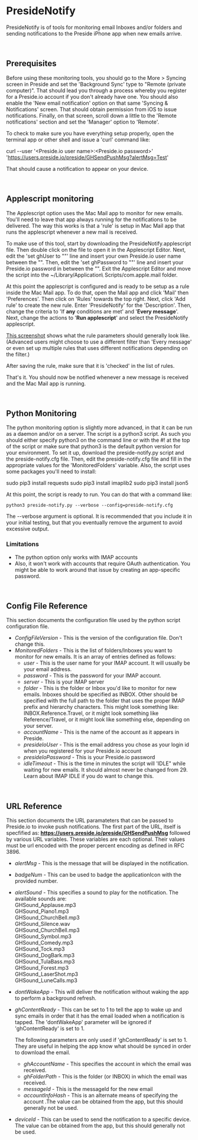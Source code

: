 # PresideNotify
PresideNotify is of tools for monitoring email Inboxes and/or folders and sending notifications to the Preside iPhone app when new emails arrive.  


<br/>
      
## Prerequisites
Before using these monitoring tools, you should go to the More > Syncing screen in Preside and set the 'Background Sync' type to "Remote (private computer)". That should lead you through a process whereby you register for a Preside.io account if you don't already have one. You should also enable the 'New email notification' option on that same 'Syncing & Notifications' screen. That should obtain permission from iOS to issue notifications. Finally, on that screen, scroll down a little to the 'Remote notifications' section and set the 'Manager' option to 'Remote'.

To check to make sure you have everything setup properly, open the terminal app or other shell and issue a 'curl' command like:

   curl --user '<Preside.io user name>:<Preside.io password>' 'https://users.preside.io/preside/GHSendPushMsg?alertMsg=Test'

That should cause a notification to appear on your device.             


<br/>

## Applescript monitoring
The Applescript option uses the Mac Mail app to monitor for new emails. You'll need to leave that app always running for the notifications to be delivered. The way this works is that a 'rule' is setup in Mac Mail app that runs the applescript whenever a new mail is received. 

To make use of this tool, start by downloading the PresideNotify.applescript file. Then double click on the file to open it in the Applescript Editor. Next, edit the 'set ghUser to ""' line and insert your own Preside.io user name between the "".  Then, edit the 'set ghPassword to ""' line and insert your Preside.io password in between the "". Exit the Applescript Editor and move the script into the ~/Library/Application\ Scripts/com.apple.mail folder.

At this point the applescript is configured and is ready to be setup as a rule inside the Mac Mail app. To do that, open the Mail app and click 'Mail' then 'Preferences'. Then click on 'Rules' towards the top right. Next, click 'Add rule' to create the new rule. Enter 'PresideNotify' for the 'Description'. Then, change the criteria to 'If **any** conditions are met' and '**Every message**'. Next, change the actions to '**Run applescript**' and select the PresideNotify applescript.

[This screenshot](PresideMailRuleScreenshot.png) shows what the rule parameters should generally look like. (Advanced users might choose to use a different filter than 'Every message' or even set up multiple rules that uses different notifications depending on the filter.) 

After saving the rule, make sure that it is 'checked' in the list of rules.

That's it. You should now be notified whenever a new message is received and the Mac Mail app is running.

<br/>


## Python Monitoring

The python monitoring option is slightly more advanced, in that it can be run as a daemon and/or on a server. The script is a python3 script. As such you should either specify python3 on the command line or with the #! at the top of the script or make sure that python3 is the default python version for your environment. To set it up, download the preside-notify.py script and the preside-notify.cfg file. Then, edit the preside-notify.cfg file and fill in the appropriate values for the 'MonitoredFolders' variable. Also, the script uses some packages you'll need to install:

sudo pip3 install requests
sudo pip3 install imaplib2
sudo pip3 install json5

At this point, the script is ready to run. You can do that with a command like:

    python3 preside-notify.py --verbose --config=preside-notify.cfg
    
The --verbose argument is optional. It is recommended that you include it in your initial testing, but that you eventually remove the argument to avoid excessive output.


### Limitations
- The python option only works with IMAP accounts
- Also, it won't work with accounts that require OAuth authentication. You might be able to work around that issue by creating an app-specific password.

<br/>

## Config File Reference
This section documents the configuration file used by the python script configuration file. 

- *ConfigFileVersion* - This is the version of the configuration file. Don't change this.
- *MonitoredFolders* - This is the list of folders/Inboxes you want to monitor for new emails. It is an array of entries defined as follows:
  - *user* - This is the user name for your IMAP account. It will usually be your email address.
  - *password* - This is the password for your IMAP account.
  - *server* - This is your IMAP server
  - *folder* - This is the folder or Inbox you'd like to monitor for new emails. Inboxes should be specified as INBOX. Other should be specified with the full path to the folder that uses the proper IMAP prefix and hierarchy characters. This might look something like: INBOX.Reference.Travel, or it might look something like Reference/Travel, or it might look like something else, depending on your server.
  - *accountName* - This is the name of the account as it appears in Preside. 
  - *presideIoUser* - This is the email address you chose as your login id when you registered for your Preside.io account
  - *presideIoPassword* - This is your Preside.io password
  - *idleTimeout* - This is the time in minutes the script will 'IDLE" while waiting for new emails. It should almost never be changed from 29. Learn about IMAP IDLE if you do want to change this.
  
<br/>


## URL Reference
This section documents the URL paramateters that can be passed to Preside.io to invoke push notifications. The first part of the URL, itself is specfified as: **https://users.preside.io/preside/GHSendPushMsg** followed by various URL variables. These variables are each optional. Their values must be url encoded with the proper percent encoding as defined in RFC 3896. 

- *alertMsg* - This is the message that will be displayed in the notification.
- *badgeNum* - This can be used to badge the applicationIcon with the provided number.
- *alertSound* - This specifies a sound to play for the notification. The available sounds are:  
    GHSound_Applause.mp3  
    GHSound_Piano1.mp3  
    GHSound_ChurchBell.mp3  
    GHSound_Silence.wav  
    GHSound_ChurchBell.mp3  
    GHSound_Symbol.mp3  
    GHSound_Comedy.mp3  
    GHSound_Tock.mp3  
    GHSound_DogBark.mp3  
    GHSound_TulaBass.mp3  
    GHSound_Forest.mp3          
    GHSound_LaserShot.mp3        
    GHSound_LuneCalls.mp3  
- *dontWakeApp* - This will deliver the notification without waking the app to perform a background refresh.
- *ghContentReady* - This can be set to 1 to tell the app to wake up and sync emails in order that it has the email loaded when a notification is tapped. The 'dontWakeApp' parameter will be ignored if 'ghContentReady' is set to 1.

    The following parameters are only used if 'ghContentReady' is set to 1. They are useful in helping the app know what should be synced in order to download the email.
    - *ghAccountName* -  This specifies the account in which the email was received.
    - *ghFolderPath* - This is the folder (or INBOX) in which the email was received.
    - *messageId* - This is the messageId for the new email
    - *accountInfoHash* - This is an alternate means of specifying the account .The value can be obtained from the app, but this should generally not be used.

- *deviceId* - This can be used to send the notification to a specific device. The value can be obtained from the app, but this should generally not be used.




